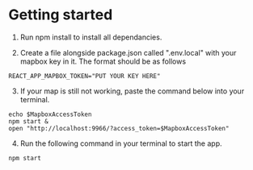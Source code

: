 # Getting started

1. Run npm install to install all dependancies. 

2. Create a file alongside package.json called ".env.local" with your mapbox key in it. The format should be as follows

```
REACT_APP_MAPBOX_TOKEN="PUT YOUR KEY HERE"
```

3. If your map is still not working, paste the command below into your terminal.

```
echo $MapboxAccessToken
npm start &
open "http://localhost:9966/?access_token=$MapboxAccessToken"
```

4. Run the following command in your terminal to start the app. 

```
npm start
```